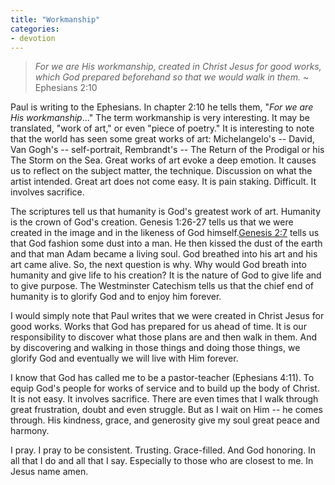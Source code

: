 ```yaml
---
title: "Workmanship"
categories:
- devotion
---
```


> *For we are His workmanship, created in Christ Jesus for good works, which God prepared beforehand so that we would walk in them.* ~ Ephesians 2:10

Paul is writing to the Ephesians. In chapter 2:10 he tells them, "*For we are His workmanship*..." The term workmanship is very interesting. It may be translated, "work of art," or even "piece of poetry." It is interesting to note that the world has seen some great works of art: Michelangelo's -- David, Van Gogh's -- self-portrait, Rembrandt's -- The Return of the Prodigal or his The Storm on the Sea. Great works of art evoke a deep emotion. It causes us to reflect on the subject matter, the technique. Discussion on what the artist intended. Great art does not come easy. It is pain staking. Difficult. It involves sacrifice.

The scriptures tell us that humanity is God's greatest work of art. Humanity is the crown of God's creation. Genesis 1:26-27 tells us that we were created in the image and in the likeness of God himself.[Genesis 2:7](https://www.biblegateway.com/passage/?search=Ephesians%202&version=NASB1995) tells us that God fashion some dust into a man. He then kissed the dust of the earth and that man Adam became a living soul. God breathed into his art and his art came alive. So, the next question is why. Why would God breath into humanity and give life to his creation? It is the nature of God to give life and to give purpose. The Westminster Catechism tells us that the chief end of humanity is to glorify God and to enjoy him forever.

I would simply note that Paul writes that we were created in Christ Jesus for good works. Works that God has prepared for us ahead of time. It is our responsibility to discover what those plans are and then walk in them. And by discovering and walking in those things and doing those things, we glorify God and eventually we will live with Him forever.

I know that God has called me to be a pastor-teacher (Ephesians 4:11). To equip God's people for works of service and to build up the body of Christ. It is not easy. It involves sacrifice. There are even times that I walk through great frustration, doubt and even struggle. But as I wait on Him -- he comes through. His kindness, grace, and generosity give my soul great peace and harmony.

I pray. I pray to be consistent. Trusting. Grace-filled. And God honoring. In all that I do and all that I say. Especially to those who are closest to me. In Jesus name amen.